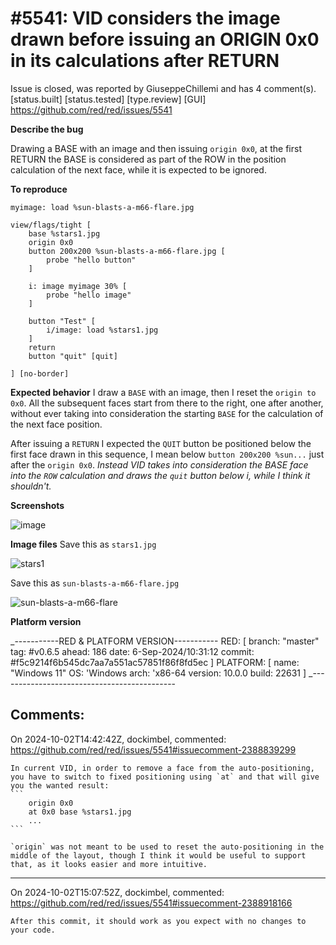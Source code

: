 
#5541: VID considers the image drawn before issuing an ORIGIN 0x0 in its calculations after RETURN
================================================================================
Issue is closed, was reported by GiuseppeChillemi and has 4 comment(s).
[status.built] [status.tested] [type.review] [GUI]
<https://github.com/red/red/issues/5541>

**Describe the bug**

Drawing a BASE with an image and then issuing `origin 0x0`, at the first RETURN the BASE is considered as part of the ROW in the position calculation of the next face, while it is expected to be ignored.

**To reproduce**

```
myimage: load %sun-blasts-a-m66-flare.jpg 

view/flags/tight [
	base %stars1.jpg 
	origin 0x0
	button 200x200 %sun-blasts-a-m66-flare.jpg [
		probe "hello button"
	]

	i: image myimage 30% [
		probe "hello image"
	]
	
	button "Test" [
		i/image: load %stars1.jpg 
	]
	return
	button "quit" [quit]
		
] [no-border]
```

**Expected behavior**
I draw a `BASE` with an image, then I reset the `origin to 0x0`.
All the subsequent faces start from there to the right, one after another, without ever taking into consideration the starting `BASE` for the calculation of the next face position.

After issuing a `RETURN` I expected the `QUIT` button be positioned below the first face drawn in this sequence, I mean below `button 200x200 %sun...` just after the `origin 0x0`. _Instead VID takes into consideration the BASE face into the `ROW` calculation and draws the `quit` button below i, while I think it shouldn't._

**Screenshots**

![image](https://github.com/user-attachments/assets/c4a2357b-4438-4608-9c7e-6d811c02cd42)


**Image files**
Save this as `stars1.jpg`

![stars1](https://github.com/user-attachments/assets/865812c4-7386-419f-b2b7-6bf22df6d39f)

Save this as  `sun-blasts-a-m66-flare.jpg`

![sun-blasts-a-m66-flare](https://github.com/user-attachments/assets/6e636ed7-518c-4ec8-a6e3-801eb587c229)

**Platform version**

_-----------RED & PLATFORM VERSION----------- 
RED: [ branch: "master" tag: #v0.6.5 ahead: 186 date: 6-Sep-2024/10:31:12 commit: #f5c9214f6b545dc7aa7a551ac57851f86f8fd5ec ]
PLATFORM: [ name: "Windows 11" OS: 'Windows arch: 'x86-64 version: 10.0.0 build: 22631 ]
_--------------------------------------------



Comments:
--------------------------------------------------------------------------------

On 2024-10-02T14:42:42Z, dockimbel, commented:
<https://github.com/red/red/issues/5541#issuecomment-2388839299>

    In current VID, in order to remove a face from the auto-positioning, you have to switch to fixed positioning using `at` and that will give you the wanted result:
    ```
        origin 0x0
        at 0x0 base %stars1.jpg
        ...
    ```
    
    `origin` was not meant to be used to reset the auto-positioning in the middle of the layout, though I think it would be useful to support that, as it looks easier and more intuitive.

--------------------------------------------------------------------------------

On 2024-10-02T15:07:52Z, dockimbel, commented:
<https://github.com/red/red/issues/5541#issuecomment-2388918166>

    After this commit, it should work as you expect with no changes to your code.

